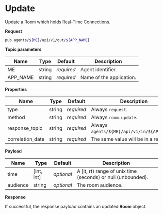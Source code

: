 # Update

Update a Room which holds Real-Time Connections.

**Request**

```bash
pub agents/${ME}/api/v1/out/${APP_NAME}
```

**Topic parameters**

Name     | Type   | Default    | Description
-------- | ------ | ---------- | ------------------
ME       | string | _required_ | Agent identifier.
APP_NAME | string | _required_ | Name of the application.

**Properties**

Name             | Type   | Default    | Description
---------------- | ------ | ---------- | ------------------
type             | string | _required_ | Always `request`.
method           | string | _required_ | Always `room.update`.
response_topic   | string | _required_ | Always `agents/${ME}/api/v1/in/${APP_NAME}`.
correlation_data | string | _required_ | The same value will be in a response.

**Payload**

Name     | Type       | Default    | Description
-------- | ---------- | ---------- | ------------------
time     | [int, int] | _optional_ | A [lt, rt) range of unix time (seconds) or null (unbounded).
audience | string     | _optional_ | The room audience.

**Response**

If successful, the response payload contains an updated **Room** object.
